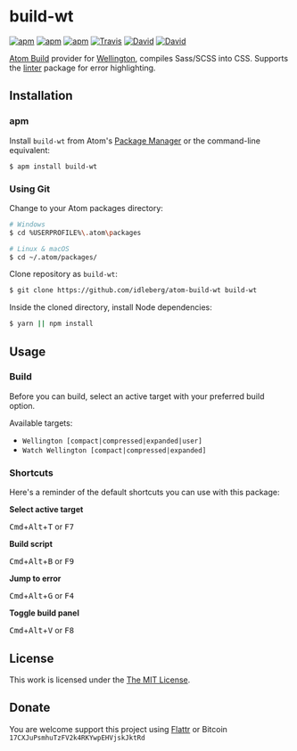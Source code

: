 # build-wt

[![apm](https://img.shields.io/apm/l/build-wt.svg?style=flat-square)](https://atom.io/packages/build-wt)
[![apm](https://img.shields.io/apm/v/build-wt.svg?style=flat-square)](https://atom.io/packages/build-wt)
[![apm](https://img.shields.io/apm/dm/build-wt.svg?style=flat-square)](https://atom.io/packages/build-wt)
[![Travis](https://img.shields.io/travis/idleberg/atom-build-wt.svg?style=flat-square)](https://travis-ci.org/idleberg/atom-build-wt)
[![David](https://img.shields.io/david/idleberg/atom-build-wt.svg?style=flat-square)](https://david-dm.org/idleberg/atom-build-wt#info=dependencies)
[![David](https://img.shields.io/david/dev/idleberg/atom-build-wt.svg?style=flat-square)](https://david-dm.org/idleberg/atom-build-wt?type=dev)

[Atom Build](https://atombuild.github.io/) provider for [Wellington](https://github.com/wellington/wellington), compiles Sass/SCSS into CSS. Supports the [linter](https://atom.io/packages/linter) package for error highlighting.

## Installation

### apm

Install `build-wt` from Atom's [Package Manager](http://flight-manual.atom.io/using-atom/sections/atom-packages/) or the command-line equivalent:

`$ apm install build-wt`

### Using Git

Change to your Atom packages directory:

```bash
# Windows
$ cd %USERPROFILE%\.atom\packages

# Linux & macOS
$ cd ~/.atom/packages/
```

Clone repository as `build-wt`:

```bash
$ git clone https://github.com/idleberg/atom-build-wt build-wt
```

Inside the cloned directory, install Node dependencies:

```bash
$ yarn || npm install
```

## Usage

### Build

Before you can build, select an active target with your preferred build option.

Available targets:

* `Wellington [compact|compressed|expanded|user]`
* `Watch Wellington [compact|compressed|expanded]`

### Shortcuts

Here's a reminder of the default shortcuts you can use with this package:

**Select active target**

<kbd>Cmd</kbd>+<kbd>Alt</kbd>+<kbd>T</kbd> or <kbd>F7</kbd>

**Build script**

<kbd>Cmd</kbd>+<kbd>Alt</kbd>+<kbd>B</kbd> or <kbd>F9</kbd>

**Jump to error**

<kbd>Cmd</kbd>+<kbd>Alt</kbd>+<kbd>G</kbd> or <kbd>F4</kbd>

**Toggle build panel**

<kbd>Cmd</kbd>+<kbd>Alt</kbd>+<kbd>V</kbd> or <kbd>F8</kbd>

## License

This work is licensed under the [The MIT License](LICENSE.md).

## Donate

You are welcome support this project using [Flattr](https://flattr.com/submit/auto?user_id=idleberg&url=https://github.com/idleberg/atom-build-wt) or Bitcoin `17CXJuPsmhuTzFV2k4RKYwpEHVjskJktRd`

